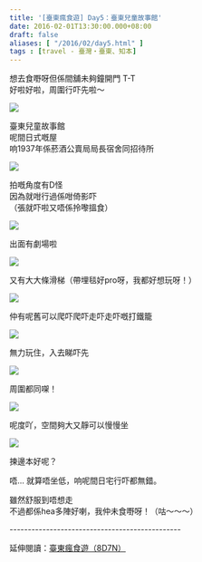 ```yaml
---
title: '[臺東瘋食遊] Day5：臺東兒童故事館'
date: 2016-02-01T13:30:00.000+08:00
draft: false
aliases: [ "/2016/02/day5.html" ]
tags : [travel - 臺灣・臺東、知本]
---
```


想去食嘢呀但係間舖未夠鐘開門 T-T  
好啦好啦，周圍行吓先啦～  

![](/images/taitung5c1.jpg)

臺東兒童故事館  
呢間日式嘅屋  
响1937年係菸酒公賣局局長宿舍同招待所  

![](/images/taitung5c2.jpg)

拍嘅角度有D怪  
因為就咁行過係咁倚影吓  
（張就吓啦又唔係拎嚟搵食）  

![](/images/taitung5c3.jpg)

出面有劇場啦  

![](/images/taitung5c4.jpg)

又有大大條滑梯（帶埋毯好pro呀，我都好想玩呀！）  

![](/images/taitung5c5.jpg)

仲有呢舊可以爬吓爬吓走吓走吓嘅打鐵籠  

![](/images/taitung5c6.jpg)

無力玩住，入去睇吓先  

![](/images/taitung5c.jpg)

周圍都同㗎！  

![](/images/taitung5c7.jpg)

呢度吖，空間夠大又靜可以慢慢坐  

![](/images/taitung5c8.jpg)

揀邊本好呢？  
  
唔... 就算唔坐低，响呢間日宅行吓都無錯。  
  
雖然舒服到唔想走  
不過都係hea多陣好喇，我仲未食嘢呀！（咕～～～）  
  
\-----------------------------------------------  
  
延伸閱讀：[臺東瘋食遊（8D7N）](https://hidie.net/taitung8d7n/)
